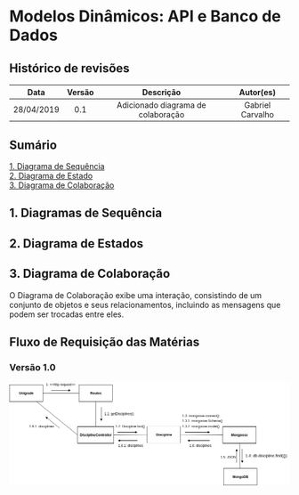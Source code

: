 # Modelos Dinâmicos: API e Banco de Dados

## Histórico de revisões
|   Data   |  Versão  |        Descrição       |          Autor(es)          |
|:--------:|:--------:|:----------------------:|:---------------------------:|
|28/04/2019|    0.1   | Adicionado diagrama de colaboração   | Gabriel Carvalho |

## Sumário
[1. Diagrama de Sequência](#1-diagramas-de-sequencia) <br>
[2. Diagrama de Estado](#2-diagrama-de-estados) <br>
[3. Diagrama de Colaboração](#3-diagrama-de-colaboração) <br>

## 1. Diagramas de Sequência
    

## 2. Diagrama de Estados


## 3. Diagrama de Colaboração

O Diagrama de Colaboração exibe uma interação, consistindo de um conjunto de objetos e seus relacionamentos, incluindo as mensagens que podem ser trocadas entre eles.

## Fluxo de Requisição das Matérias

### Versão 1.0

[![UML de Colaboração - Requisição da lista de matérias](img/apidiagramacolaboracao.png)](img/apidiagramacolaboracao.png)